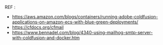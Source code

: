 REF : 
* https://aws.amazon.com/blogs/containers/running-adobe-coldfusion-applications-on-amazon-ecs-with-blue-green-deployments/
* https://cfdocs.org/cfmail
* https://www.bennadel.com/blog/4340-using-mailhog-smtp-server-with-coldfusion-and-docker.htm

